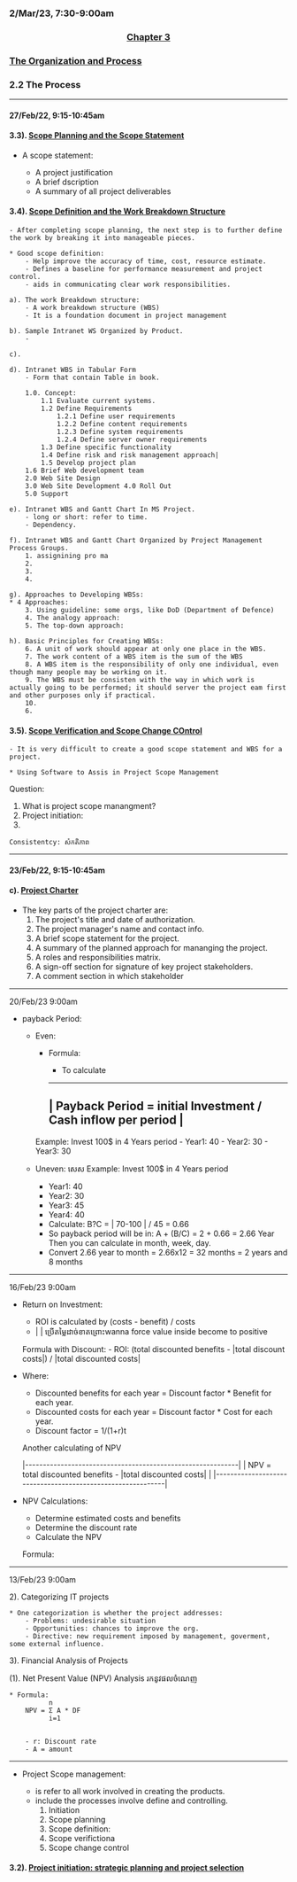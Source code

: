 ### 2/Mar/23, 7:30-9:00am

### <center> <u> Chapter 3 </u> </center>
### <u> The Organization and Process </u>

### <h3> 2.2 The Process </h3>

------------------------------------

#### 27/Feb/22, 9:15-10:45am

#### 3.3). <u> Scope Planning and the Scope Statement </u>

* A scope statement:

    - A project justification
    - A brief dscription
    - A summary of all project deliverables

#### 3.4). <u> Scope Definition and the Work Breakdown Structure </u>

    - After completing scope planning, the next step is to further define the work by breaking it into manageable pieces.

    * Good scope definition:
        - Help improve the accuracy of time, cost, resource estimate.
        - Defines a baseline for performance measurement and project control.
        - aids in communicating clear work responsibilities.
    
    a). The work Breakdown structure:
        - A work breakdown structure (WBS)
        - It is a foundation document in project management

    b). Sample Intranet WS Organized by Product.
        - 

    c).

    d). Intranet WBS in Tabular Form
        - Form that contain Table in book.

        1.0. Concept:
            1.1 Evaluate current systems.
            1.2 Define Requirements
                1.2.1 Define user requirements
                1.2.2 Define content requirements
                1.2.3 Define system requirements
                1.2.4 Define server owner requirements
            1.3 Define specific functionality
            1.4 Define risk and risk management approach|
            1.5 Develop project plan
        1.6 Brief Web development team
        2.0 Web Site Design
        3.0 Web Site Development 4.0 Roll Out
        5.0 Support

    e). Intranet WBS and Gantt Chart In MS Project.
        - long or short: refer to time.
        - Dependency.

    f). Intranet WBS and Gantt Chart Organized by Project Management Process Groups.
        1. assignining pro ma
        2. 
        3.
        4.

    g). Approaches to Developing WBSs:
    * 4 Approaches:
        3. Using guideline: some orgs, like DoD (Department of Defence)
        4. The analogy approach:
        5. The top-down approach:

    h). Basic Principles for Creating WBSs:
        6. A unit of work should appear at only one place in the WBS.
        7. The work content of a WBS item is the sum of the WBS
        8. A WBS item is the responsibility of only one individual, even though many people may be working on it.
        9. The WBS must be consisten with the way in which work is actually going to be performed; it should server the project eam first and other purposes only if practical.
        10. 
        6.

#### 3.5). <u> Scope Verification and Scope Change COntrol </u>

    - It is very difficult to create a good scope statement and WBS for a project.

    * Using Software to Assis in Project Scope Management


Question:
1) What is project scope manangment?
2) Project initiation:
3) 

    Consistentcy: សំកតិភាព

------------------------------------

#### 23/Feb/22, 9:15-10:45am

#### c). <u> Project Charter </u>

* The key parts of the project charter are:
    1. The project's title and date of authorization.
    2. The project manager's name and contact info.
    3. A brief scope statement for the project.
    4. A summary of the planned approach for mananging the project.
    5. A roles and responsibilities matrix.
    6. A sign-off section for signature of key project stakeholders.
    7. A comment section in which stakeholder

------------------------------------

20/Feb/23 9:00am

* payback Period:

    * Even:
        * Formula:
          - To calculate

          ----------------------------------------------------------------
          | Payback Period = initial Investment / Cash inflow per period |
          ----------------------------------------------------------------

        Example: Invest 100$ in 4 Years period
            - Year1: 40
            - Year2: 30
            - Year3: 30

    * Uneven: សេស
        Example: Invest 100$ in 4 Years period
        - Year1: 40
        - Year2: 30
        - Year3: 45
        - Year4: 40

        * Calculate: B?C = | 70-100 | / 45 = 0.66
        * So payback period will be in: A + (B/C) = 2 + 0.66 = 2.66 Year Then you can calculate in month, week, day.
        * Convert 2.66 year to month = 2.66x12 = 32 
          months = 2 years and 8 months

------------------------------------

16/Feb/23 9:00am

* Return  on Investment:

    - ROI is calculated by (costs - benefit) / costs
    - | | ប្រើតម្លៃដាច់ខាតព្រោះwanna force value inside become to positive

    Formula with Discount:
        - ROI: (total discounted benefits - |total discount costs|) / |total discounted costs|
        
* Where:
    - Discounted benefits for each year = Discount factor * Benefit for each year.
    - Discounted costs for each year = Discount factor * Cost for each year.
    - Discount factor = 1/(1+r)t

    Another calculating of NPV

    |------------------------------------------------------------|
    | NPV = total discounted benefits - |total discounted costs| |
    |------------------------------------------------------------|

* NPV Calculations:
    - Determine estimated costs and benefits
    - Determine the discount rate
    - Calculate the NPV

    Formula:

------------------------------------

13/Feb/23 9:00am

2). Categorizing IT projects

    * One categorization is whether the project addresses:
        - Problems: undesirable situation
        - Opportunities: chances to improve the org.
        - Directive: new requirement imposed by management, goverment, some external influence.

3). Financial Analysis of Projects

(1). Net Present Value (NPV) Analysis
រកនូវផលចំណេញ

    * Formula:
              n
        NPV = Σ A * DF
              i=1 

              
        - r: Discount rate
        - A = amount

------------------------------------

* Project Scope management: 

    - is refer to all work involved in creating the products.
    * include the processes involve define and controlling.
        1. Initiation
        2. Scope planning
        3. Scope definition:
        4. Scope verifictiona
        5. Scope change control

#### 3.2). <u> Project initiation: strategic planning and project selection </u>




